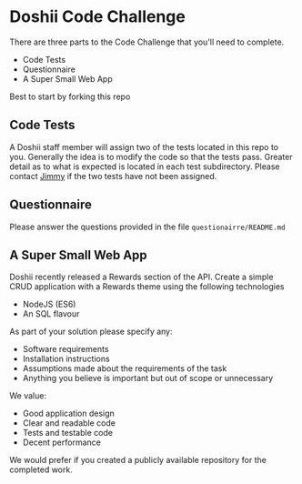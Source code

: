 # Doshii Code Challenge

There are three parts to the Code Challenge that you'll need to complete.
- Code Tests
- Questionnaire
- A Super Small Web App

Best to start by forking this repo

## Code Tests

A Doshii staff member will assign two of the tests located in this repo to you. Generally the idea is to modify the code so that the tests pass. Greater detail as to what is expected is located in each test subdirectory. Please contact <a href="mailto:info@dohsii.io">Jimmy</a> if the two tests have not been assigned.

## Questionnaire

Please answer the questions provided in the file `questionairre/README.md`

## A Super Small Web App

Doshii recently released a Rewards section of the API. Create a simple CRUD application with a Rewards theme using the following technologies
- NodeJS (ES6)
- An SQL flavour

As part of your solution please specify any:
 - Software requirements
 - Installation instructions
 - Assumptions made about the requirements of the task
 - Anything you believe is important but out of scope or unnecessary

We value:
 - Good application design
 - Clear and readable code
 - Tests and testable code
 - Decent performance

We would prefer if you created a publicly available repository for the completed work.

